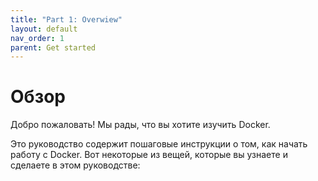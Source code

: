 ```yaml
---
title: "Part 1: Overwiew"
layout: default
nav_order: 1
parent: Get started 
---
```

# [](#overview)Обзор

Добро пожаловать! Мы рады, что вы хотите изучить Docker.

Это руководство содержит пошаговые инструкции о том, как начать работу с Docker. Вот некоторые из вещей, которые вы узнаете и сделаете в этом руководстве: